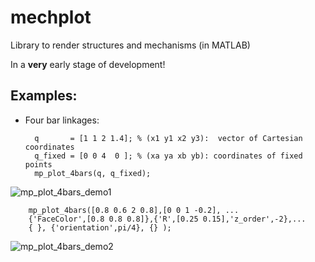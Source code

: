 mechplot
========

Library to render structures and mechanisms (in MATLAB)

In a **very** early stage of development!


Examples: 
----------

* Four bar linkages: 

        q       = [1 1 2 1.4]; % (x1 y1 x2 y3):  vector of Cartesian coordinates
        q_fixed = [0 0 4  0 ]; % (xa ya xb yb): coordinates of fixed points
        mp_plot_4bars(q, q_fixed);

![mp_plot_4bars_demo1](https://raw.github.com/jlblancoc/mechplot/master/doc/mp_plot_4bars_demo1.png)

        mp_plot_4bars([0.8 0.6 2 0.8],[0 0 1 -0.2], ...
        {'FaceColor',[0.8 0.8 0.8]},{'R',[0.25 0.15],'z_order',-2},...
        { }, {'orientation',pi/4}, {} );

![mp_plot_4bars_demo2](https://raw.github.com/jlblancoc/mechplot/master/doc/mp_plot_4bars_demo2.png)





